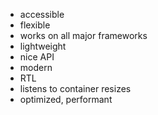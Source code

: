 - accessible
- flexible
- works on all major frameworks
- lightweight
- nice API
- modern
- RTL
- listens to container resizes
- optimized, performant
